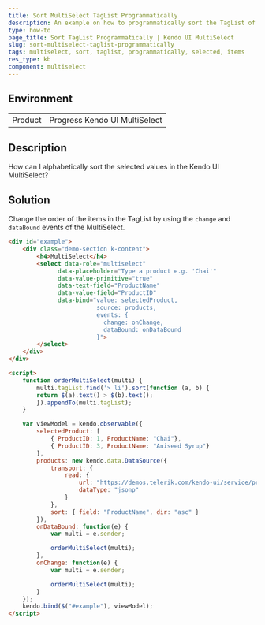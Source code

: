 ```yaml
---
title: Sort MultiSelect TagList Programmatically
description: An example on how to programmatically sort the TagList of the Kendo UI MultiSelect.
type: how-to
page_title: Sort TagList Programmatically | Kendo UI MultiSelect
slug: sort-multiselect-taglist-programmatically
tags: multiselect, sort, taglist, programmatically, selected, items
res_type: kb
component: multiselect
---
```


## Environment

<table>
 <tr>
  <td>Product</td>
  <td>Progress Kendo UI MultiSelect</td>
 </tr>
</table>

## Description

How can I alphabetically sort the selected values in the Kendo UI MultiSelect?

## Solution

Change the order of the items in the TagList by using the `change` and `dataBound` events of the MultiSelect.

```html
<div id="example">
    <div class="demo-section k-content">
        <h4>MultiSelect</h4>
        <select data-role="multiselect"
              data-placeholder="Type a product e.g. 'Chai'"
              data-value-primitive="true"
              data-text-field="ProductName"
              data-value-field="ProductID"
              data-bind="value: selectedProduct,
                         source: products,
                         events: {
                           change: onChange,
                           dataBound: onDataBound
                         }">
        </select>
    </div>
</div>

<script>
    function orderMultiSelect(multi) {
        multi.tagList.find('> li').sort(function (a, b) {
        return $(a).text() > $(b).text();
        }).appendTo(multi.tagList);
    }

    var viewModel = kendo.observable({
        selectedProduct: [
            { ProductID: 1, ProductName: "Chai"},
            { ProductID: 3, ProductName: "Aniseed Syrup"}
        ],
        products: new kendo.data.DataSource({
            transport: {
                read: {
                    url: "https://demos.telerik.com/kendo-ui/service/products",
                    dataType: "jsonp"
                }
            },
            sort: { field: "ProductName", dir: "asc" }
        }),
        onDataBound: function(e) {
            var multi = e.sender;

            orderMultiSelect(multi);
        },
        onChange: function(e) {
            var multi = e.sender;

            orderMultiSelect(multi);
        }
    });
    kendo.bind($("#example"), viewModel);
</script>

```
